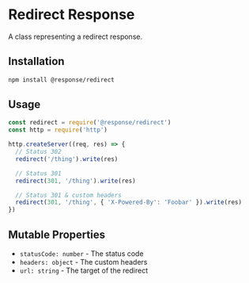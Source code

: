 # Redirect Response

A class representing a redirect response.

## Installation

```sh
npm install @response/redirect
```

## Usage

```js
const redirect = require('@response/redirect')
const http = require('http')

http.createServer((req, res) => {
  // Status 302
  redirect('/thing').write(res)

  // Status 301
  redirect(301, '/thing').write(res)

  // Status 301 & custom headers
  redirect(301, '/thing', { 'X-Powered-By': 'Foobar' }).write(res)
})
```

## Mutable Properties

- `statusCode: number` - The status code
- `headers: object` - The custom headers
- `url: string` - The target of the redirect

